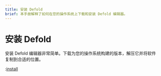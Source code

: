```yaml
---
title: 安装 Defold
brief: 本手册解释了如何在您的操作系统上下载和安装 Defold 编辑器。
---
```


# 安装 Defold

安装 Defold 编辑器非常简单。下载为您的操作系统构建的版本，解压它并将软件复制到合适的位置。

:[install](../shared/install.md)